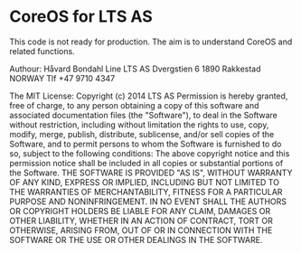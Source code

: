 CoreOS for LTS AS
=================

This code is not ready for production. The aim is to understand CoreOS and related functions.

Authour:
Håvard Bondahl Line
LTS AS
Dvergstien 6
1890 Rakkestad
NORWAY
Tlf +47 9710 4347

The MIT License:
Copyright (c) 2014 LTS AS
Permission is hereby granted, free of charge, to any person obtaining a copy
of this software and associated documentation files (the "Software"), to deal
in the Software without restriction, including without limitation the rights
to use, copy, modify, merge, publish, distribute, sublicense, and/or sell
copies of the Software, and to permit persons to whom the Software is
furnished to do so, subject to the following conditions:
The above copyright notice and this permission notice shall be included in all
copies or substantial portions of the Software.
THE SOFTWARE IS PROVIDED "AS IS", WITHOUT WARRANTY OF ANY KIND, EXPRESS OR
IMPLIED, INCLUDING BUT NOT LIMITED TO THE WARRANTIES OF MERCHANTABILITY,
FITNESS FOR A PARTICULAR PURPOSE AND NONINFRINGEMENT. IN NO EVENT SHALL THE
AUTHORS OR COPYRIGHT HOLDERS BE LIABLE FOR ANY CLAIM, DAMAGES OR OTHER
LIABILITY, WHETHER IN AN ACTION OF CONTRACT, TORT OR OTHERWISE, ARISING FROM,
OUT OF OR IN CONNECTION WITH THE SOFTWARE OR THE USE OR OTHER DEALINGS IN THE
SOFTWARE.
